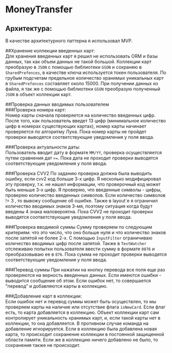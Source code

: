 # MoneyTransfer

## Архитектура:</br>
В качестве архитектурного паттерна я использовал MVP.

##Хранение коллекции введенных карт:</br>
Для хранения введенных карт я решил не использовать ORM и базы данных, так как объем данных не такой большой. 
Коллекции карт преобразую в `JSON` с помощью библиотеки `GSON` и сохраняю в `SharedPrefences`, в качестве ключа используется токен пользователя.
По грубым подсчетам предельное количество хранимых уникальных карт в `SharedPrefences` составляет около 15000.
При получении данных из файла, я так же с помощью  библиотеки `GSON` преобразую полученный `JSON` в объект коллекции карт.

##Проверка данных вводимых пользователем</br>
###Проверка номера карт: </br>
Номер карты сначала проверяется на количество введенных цифр. После того, как пользователь введет 13 цифр 
(минимальное количество цифр в номерах существующих картах), номер карты начинает проверяется по алгоритму Луна.
Пока номер карты не пройдет проверки выводятся соответствующие уведомления у поля ввода.

###Проверка актуальности даты:</br>
Пользователь вводит дату в формате `MM/YY`, проверка осуществляется путем сравнения дат `>=`.
Пока дата не проходит проверки выводятся соответствующие уведомления у поля ввода.

###Проверка CVV2
По заданию проверка должна была выводить ошибку, если cvv2 код больше 3-х цифр. Я несколько модифицировал эту проверку, т.к. не нашел информации, что проверочный код может быть меньше 3-х цифр. Я проверяю, что введенные символы - цифры, проверяю количество введенных символов. Если количество символов != 3 , то вывожу сообщение об ошибке. Также в layout`е я ограничил количество вводимых знаков 3-мя, поэтому ситуация когда будут введены 4 знака маловероятна.
Пока CVV2 не проходит проверки выводятся соответствующие уведомления у поля ввода.

###Проверка вводимой суммы
Сумму проверяем по следующим критериям: что это число, что оно больше нуля и что количество знаков после запятой не более 2-х. С помощью `InputFilter` ограничиваю количество вводимых цифр после запятой. Также в `TextWatcher` отслеживаю попытки пользователя ввести сумму в формате `0876` и преобразовываю ее в `876`.
Пока сумма не проходит проверки выводятся соответствующие уведомления у поля ввода.

###Перевод суммы
При нажатии на кнопку перевода все поля еще раз проверяются на верность введенных данных. Если имеются ошибки - выводится сообщение об  этом. Если ошибок нет, то совершается "перевод" и добавляются карты в коллекцию.

###Добавление карт в коллекции:</br>
Если ошибок нет и перевод суммы может быть осуществлен, то мы проверяем карты на наличие или отсутствие флага `isNewCard`. Если флаг есть, то карта добавляется в коллекцию. Объект коллекции карт сам контролирует уникальность хранимых карт, и, если такой карты нет в коллекции, то она добавляется. В противном случае команда на добавление игнорируется. Если в коллекцию была добавлена новая карта, то происходит сохранение коллекции в постоянной защищенной области памяти. Если же в коллекцию ничего добавлено не было, то сохранения также не происходит. 
